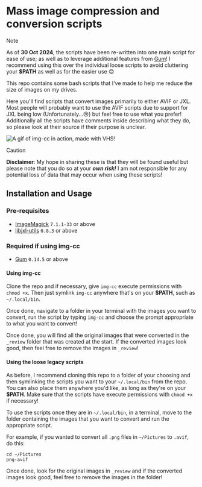 # Mass image compression and conversion scripts

> [!NOTE] 
> As of **30 Oct 2024**, the scripts have been re-written into one main script for ease of use; as well as to leverage additional features from [Gum](https://github.com/charmbracelet/gum)! I recommend using this over the individual loose scripts to avoid cluttering your **$PATH** as well as for the easier use 😊

This repo contains some bash scripts that I've made to help me reduce the size of images on my drives.

Here you'll find scripts that convert images primarily to either AVIF or JXL. Most people will probably want to use the AVIF scripts due to support for JXL being low (Unfortunately...😢) but feel free to use what you prefer! Additionally all the scripts have comments inside describing what they do, so please look at their source if their purpose is unclear.

![A gif of img-cc in action, made with VHS!](https://vhs.charm.sh/vhs-e04Wn2xF962TYkKvPGDp0.gif)

> [!CAUTION]
> **Disclaimer**: My hope in sharing these is that they will be found useful but please note that you do so at your ***own risk!*** I am not responsible for any potential loss of data that may occur when using these scripts!

## Installation and Usage
### Pre-requisites
- [ImageMagick](https://github.com/ImageMagick/ImageMagick) `7.1.1-33` or above
- [libjxl-utils](https://github.com/libjxl/libjxl) `0.8.3` or above
### Required if using img-cc
- [Gum](https://github.com/charmbracelet/gum) `0.14.5` or above


#### Using img-cc

Clone the repo and if necessary, give `img-cc` execute permissions with `chmod +x`. Then just symlink `img-cc` anywhere that's on your **$PATH**, such as `~/.local/bin`.

Once done, navigate to a folder in your terminal with the images you want to convert, run the script by typing `img-cc` and choose the prompt appropriate to what you want to convert!

Once done, you will find all the original images that were converted in the `_review` folder that was created at the start. If the converted images look good, then feel free to remove the images in `_review`!

#### Using the loose legacy scripts

As before, I recommend cloning this repo to a folder of your choosing and then symlinking the scripts you want to your `~/.local/bin` from the repo. You can also place them anywhere you'd like, as long as they're on your **$PATH**. Make sure that the scripts have execute permissions with `chmod +x` if necessary!

To use the scripts once they are in `~/.local/bin`, in a terminal, move to the folder containing the images that you want to convert and run the appropriate script.

For example, if you wanted to convert all `.png` files in `~/Pictures` to `.avif`, do this:

```
cd ~/Pictures
png-avif
```
Once done, look for the original images in `_review` and if the converted images look good, feel free to remove the images in the folder!
